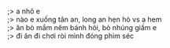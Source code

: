 ;> a nhô e<br>
;> nào e xuống tân an, long an hẹn hò vs a hem<br>
;> ăn bò mắm nêm bánh hỏi, bò nhúng giấm e<br>
;> đi ăn đi chơi ròi mình đóng phim séc
